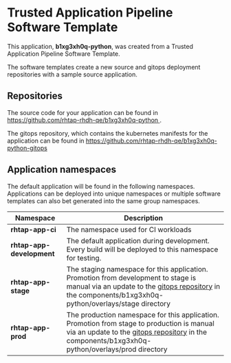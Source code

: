 # Trusted Application Pipeline Software Template

This application, **b1xg3xh0q-python**, was created from a Trusted Application Pipeline Software Template.

The software templates create a new source and gitops deployment repositories with a sample source application. 

## Repositories

The source code for your application can be found in [https://github.com/rhtap-rhdh-qe/b1xg3xh0q-python ](https://github.com/rhtap-rhdh-qe/b1xg3xh0q-python ).
 
The gitops repository, which contains the kubernetes manifests for the application can be found in 
[https://github.com/rhtap-rhdh-qe/b1xg3xh0q-python-gitops ](https://github.com/rhtap-rhdh-qe/b1xg3xh0q-python-gitops ) 

## Application namespaces 

The default application will be found in the following namespaces. Applications can be deployed into unique namespaces or multiple software templates can also bet generated into the same group namespaces.  

|  Namespace   |  Description   |  
| -------- | -------- |
| **rhtap-app-ci** | The namespace used for CI workloads |
| **rhtap-app-development** | The default application during development. Every build will be deployed to this namespace for testing. |
| **rhtap-app-stage** | The staging namespace for this application. Promotion from development to stage is manual via an update to the [gitops repository](https://github.com/rhtap-rhdh-qe/b1xg3xh0q-python-gitops ) in the components/b1xg3xh0q-python/overlays/stage directory |
| **rhtap-app-prod** | The production namespace for this application. Promotion from stage to production is manual via an update to the [gitops repository](https://github.com/rhtap-rhdh-qe/b1xg3xh0q-python-gitops ) in the components/b1xg3xh0q-python/overlays/prod directory |